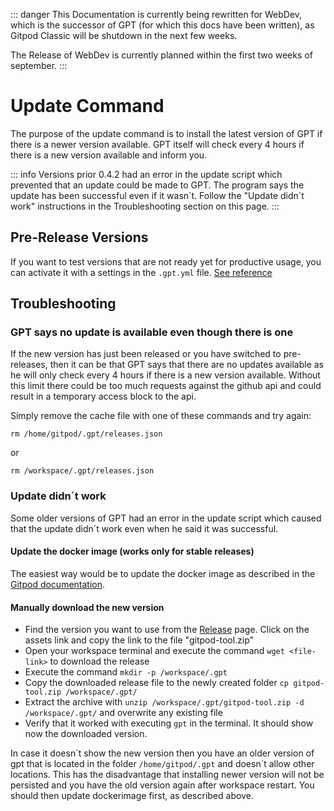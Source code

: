 ::: danger
This Documentation is currently being rewritten for WebDev, which is the successor of GPT (for which this docs have been written), as Gitpod Classic will be shutdown in the next few weeks.

The Release of WebDev is currently planned within the first two weeks of september.
:::

# Update Command

The purpose of the update command is to install the latest version of GPT if there is a newer version available. GPT itself will check every 4 hours if there is a new version available and inform you.

::: info
Versions prior 0.4.2 had an error in the update script which prevented that an update could be made to GPT. The program says the update has been successful even if it wasn´t. Follow the "Update didn´t work" instructions in the Troubleshooting section on this page.
:::

## Pre-Release Versions <Badge type="info" text="since v0.4.0" />
If you want to test versions that are not ready yet for productive usage, you can activate it with a settings in the `.gpt.yml` file. [See reference](/reference/config.html)

## Troubleshooting
### GPT says no update is available even though there is one
If the new version has just been released or you have switched to pre-releases, then it can be that GPT says that there are no updates available as he will only check every 4 hours if there is a new version available. Without this limit there could be too much requests against the github api and could result in a temporary access block to the api.

Simply remove the cache file with one of these commands and try again:

`rm /home/gitpod/.gpt/releases.json`

or

`rm /workspace/.gpt/releases.json`

### Update didn´t work
Some older versions of GPT had an error in the update script which caused that the update didn´t work even when he said it was successful.

#### Update the docker image (works only for stable releases)
The easiest way would be to update the docker image as described in the [Gitpod documentation](https://www.gitpod.io/docs/configure/workspaces/workspace-image#manually-rebuild-a-workspace-image).

#### Manually download the new version
- Find the version you want to use from the [Release](https://github.com/Derroylo/gitpod-tool/releases) page. Click on the assets link and copy the link to the file "gitpod-tool.zip"
- Open your workspace terminal and execute the command `wget <file-link>` to download the release
- Execute the command `mkdir -p /workspace/.gpt`
- Copy the downloaded release file to the newly created folder `cp gitpod-tool.zip /workspace/.gpt/`
- Extract the archive with `unzip /workspace/.gpt/gitpod-tool.zip -d /workspace/.gpt/` and overwrite any existing file
- Verify that it worked with executing `gpt` in the terminal. It should show now the downloaded version.

In case it doesn´t show the new version then you have an older version of gpt that is located in the folder `/home/gitpod/.gpt` and doesn´t allow other locations. This has the disadvantage that installing newer version will not be persisted and you have the old version again after workspace restart. You should then update dockerimage first, as described above.